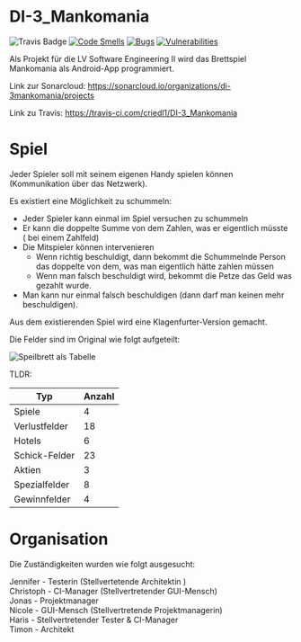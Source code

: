 # DI-3_Mankomania 
![Travis Badge](https://travis-ci.com/criedl1/DI-3_Mankomania.svg?branch=master)
[![Code Smells](https://sonarcloud.io/api/project_badges/measure?project=DI-3_Mankomania&metric=code_smells)](https://sonarcloud.io/dashboard?id=DI-3_Mankomania)
[![Bugs](https://sonarcloud.io/api/project_badges/measure?project=DI-3_Mankomania&metric=bugs)](https://sonarcloud.io/dashboard?id=DI-3_Mankomania)
[![Vulnerabilities](https://sonarcloud.io/api/project_badges/measure?project=DI-3_Mankomania&metric=vulnerabilities)](https://sonarcloud.io/dashboard?id=DI-3_Mankomania)

Als Projekt für die LV Software Engineering II wird das Brettspiel Mankomania als Android-App programmiert.

Link zur Sonarcloud:
https://sonarcloud.io/organizations/di-3mankomania/projects

Link zu Travis:
https://travis-ci.com/criedl1/DI-3_Mankomania

# Spiel

Jeder Spieler soll mit seinem eigenen Handy spielen können (Kommunikation über das Netzwerk).

Es existiert eine Möglichkeit zu schummeln:

* Jeder Spieler kann einmal im Spiel versuchen zu schummeln
* Er kann die doppelte Summe von dem Zahlen, was er eigentlich müsste ( bei einem Zahlfeld)
* Die Mitspieler können intervenieren
  * Wenn richtig beschuldigt, dann bekommt die Schummelnde Person das doppelte von dem, was man eigentlich hätte zahlen müssen
  * Wenn man falsch beschuldigt wird, bekommt die Petze das Geld was gezahlt wurde.
* Man kann nur einmal falsch beschuldigen (dann darf man keinen mehr beschuldigen).


Aus dem existierenden Spiel wird eine Klagenfurter-Version gemacht.

Die Felder sind im Original wie folgt aufgeteilt: 

![Speilbrett als Tabelle](https://i.imgur.com/j14gtTk.png)

TLDR: 

| Typ           | Anzahl |
|---------------|--------|
| Spiele        | 4      |
| Verlustfelder | 18     |
| Hotels        | 6      |
| Schick-Felder | 23     |
| Aktien        | 3      |
| Spezialfelder | 8      |
| Gewinnfelder  | 4      |


# Organisation 
Die Zuständigkeiten wurden wie folgt ausgesucht:

Jennifer - Testerin (Stellvertetende Architektin )    
Christoph - CI-Manager (Stellvertretender GUI-Mensch)    
Jonas - Projektmanager   
Nicole - GUI-Mensch (Stellvertretende Projektmanagerin)    
Haris - Stellvertretender Tester &  CI-Manager    
Timon - Architekt    

